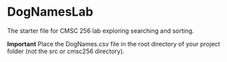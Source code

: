 # DogNamesLab
The starter file for CMSC 256 lab exploring searching and sorting.

**Important** Place the DogNames.csv file in the root directory of your project folder (not the src or cmsc256 directory).
